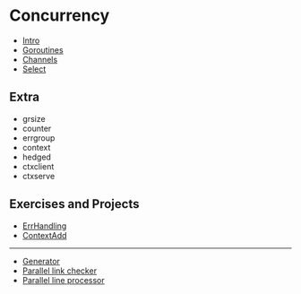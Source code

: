 # Concurrency

* [Intro](Intro.md)
* [Goroutines](goroutines/README.md)
* [Channels](channels/README.md)
* [Select](select/README.md)

## Extra

* grsize
* counter
* errgroup
* context
* hedged
* ctxclient
* ctxserve

## Exercises and Projects

* [ErrHandling](ExtraExercises/errhandling/main.go)
* [ContextAdd](ExtraExercises/ctxadd/main.go)

----

* [Generator](ProjectGenerator.md)
* [Parallel link checker](ProjectLinkChecker.md)
* [Parallel line processor](ProjectLineProcessor.md)

